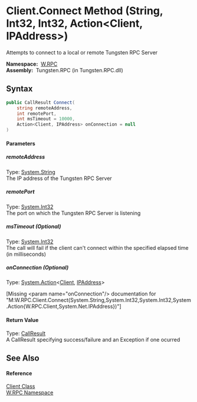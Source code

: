 Client.Connect Method (String, Int32, Int32, Action&lt;Client, IPAddress>)
==========================================================================
  Attempts to connect to a local or remote Tungsten RPC Server

  **Namespace:**  [W.RPC][1]  
  **Assembly:**  Tungsten.RPC (in Tungsten.RPC.dll)

Syntax
------

```csharp
public CallResult Connect(
	string remoteAddress,
	int remotePort,
	int msTimeout = 10000,
	Action<Client, IPAddress> onConnection = null
)
```

#### Parameters

##### *remoteAddress*
Type: [System.String][2]  
The IP address of the Tungsten RPC Server

##### *remotePort*
Type: [System.Int32][3]  
The port on which the Tungsten RPC Server is listening

##### *msTimeout* (Optional)
Type: [System.Int32][3]  
The call will fail if the client can't connect within the specified elapsed time (in milliseconds)

##### *onConnection* (Optional)
Type: [System.Action][4]&lt;[Client][5], [IPAddress][6]>  

[Missing &lt;param name="onConnection"/> documentation for "M:W.RPC.Client.Connect(System.String,System.Int32,System.Int32,System.Action{W.RPC.Client,System.Net.IPAddress})"]


#### Return Value
Type: [CallResult][7]  
A CallResult specifying success/failure and an Exception if one ocurred

See Also
--------

#### Reference
[Client Class][5]  
[W.RPC Namespace][1]  

[1]: ../README.md
[2]: http://msdn.microsoft.com/en-us/library/s1wwdcbf
[3]: http://msdn.microsoft.com/en-us/library/td2s409d
[4]: http://msdn.microsoft.com/en-us/library/bb549311
[5]: README.md
[6]: http://msdn.microsoft.com/en-us/library/s128tyf6
[7]: ../../W/CallResult/README.md
[8]: ../../_icons/Help.png